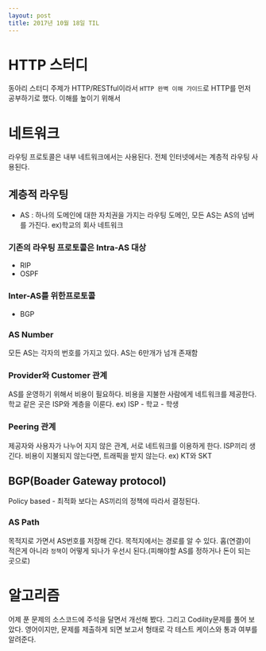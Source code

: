 ```yaml
---
layout: post 
title: 2017년 10월 18일 TIL
---
```


# HTTP 스터디
동아리 스터디 주제가 HTTP/RESTful이라서 `HTTP 완벽 이해 가이드`로 HTTP를 먼저 공부하기로 했다. 이해를 높이기 위해서 

# 네트워크
라우팅 프로토콜은 내부 네트워크에서는 사용된다. 전체 인터넷에서는 계층적 라우팅 사용된다.

## 계층적 라우팅
- AS : 하나의 도메인에 대한 자치권을 가지는 라우팅 도메인, 모든 AS는 AS의 넘버를 가진다. ex)학교의 회사 네트워크   
### 기존의 라우팅 프로토콜은 Intra-AS 대상 
- RIP 
- OSPF
### Inter-AS를 위한프로토콜
- BGP 

### AS Number
모든 AS는 각자의 번호를 가지고 있다. AS는 6만개가 넘개 존재함

### Provider와 Customer 관계 
AS를 운영하기 위해서 비용이 필요하다. 비용을 지불한 사람에게 네트워크를 제공한다. 학교 같은 곳은 ISP와 계층을 이룬다.
ex) ISP - 학교 - 학생

### Peering 관계
제공자와 사용자가 나누어 지지 않은 관계, 서로 네트워크를 이용하게 한다. ISP끼리 생긴다. 비용이 지불되지 않는다면, 트래픽을 받지 않는다.
ex) KT와 SKT

## BGP(Boader Gateway protocol)
Policy based - 최적화 보다는 AS끼리의 정책에 따라서 결정된다.

### AS Path
목적지로 가면서 AS번호를 저장해 간다. 목적지에서는 경로를 알 수 있다. 홉(연결)이 적은게 아니라 `정책`이 어떻게 되나가 우선시 된다.(피해야할 AS를 정하거나 돈이 되는 곳으로)

# 알고리즘
어제 푼 문제의 소스코드에 주석을 달면서 개선해 봤다. 그리고 Codility문제를 풀어 보았다. 영어이지만, 문제를 제출하게 되면 보고서 형태로 각 테스트 케이스와 통과 여부를 알려준다.
